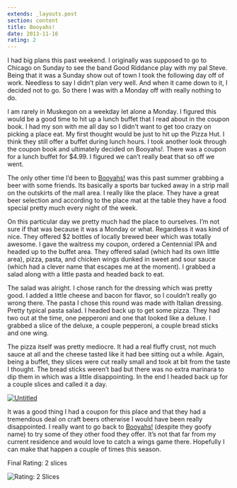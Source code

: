```yaml
---
extends: _layouts.post
section: content
title: Booyahs!
date: 2013-11-16
rating: 2
---
```


I had big plans this past weekend. I originally was supposed to go to Chicago on Sunday to see the band Good Riddance play with my pal Steve. Being that it was a Sunday show out of town I took the following day off of work. Needless to say I didn’t plan very well. And when it came down to it, I decided not to go. So there I was with a Monday off with really nothing to do.

I am rarely in Muskegon on a weekday let alone a Monday. I figured this would be a good time to hit up a lunch buffet that I read about in the coupon book. I had my son with me all day so I didn’t want to get too crazy on picking a place eat. My first thought would be just to hit up the Pizza Hut. I think they still offer a buffet during lunch hours. I took another look through the coupon book and ultimately decided on Booyahs!. There was a coupon for a lunch buffet for $4.99. I figured we can’t really beat that so off we went.

The only other time I’d been to [Booyahs!](http://www.booyahssportsbar.com/) was this past summer grabbing a beer with some friends. Its basically a sports bar tucked away in a strip mall on the outskirts of the mall area. I really like the place. They have a great beer selection and according to the place mat at the table they have a food special pretty much every night of the week.

On this particular day we pretty much had the place to ourselves. I’m not sure if that was because it was a Monday or what. Regardless it was kind of nice. They offered $2 bottles of locally brewed beer which was totally awesome. I gave the waitress my coupon, ordered a Centennial IPA and headed up to the buffet area. They offered salad (which had its own little area), pizza, pasta, and chicken wings dunked in sweet and sour sauce (which had a clever name that escapes me at the moment). I grabbed a salad along with a little pasta and headed back to eat.

The salad was alright. I chose ranch for the dressing which was pretty good. I added a little cheese and bacon for flavor, so I couldn’t really go wrong there. The pasta I chose this round was made with Italian dressing. Pretty typical pasta salad. I headed back up to get some pizza. They had two out at the time, one pepperoni and one that looked like a deluxe. I grabbed a slice of the deluxe, a couple pepperoni, a couple bread sticks and one wing.

The pizza itself was pretty mediocre. It had a real fluffy crust, not much sauce at all and the cheese tasted like it had bee sitting out a while. Again, being a buffet, they slices were cut really small and took at bit from the taste I thought. The bread sticks weren’t bad but there was no extra marinara to dip them in which was a little disappointing. In the end I headed back up for a couple slices and called it a day.

[![Untitled](http://farm3.staticflickr.com/2856/10862673995_6eaa7f81f7.jpg)](http://www.flickr.com/photos/joefearnley/10862673995/ "Untitled by joefearnley, on Flickr")

It was a good thing I had a coupon for this place and that they had a tremendous deal on craft beers otherwise I would have been really disappointed. I really want to go back to [Booyahs!](http://www.booyahssportsbar.com/) (despite they goofy name) to try some of they other food they offer. It’s not that far from my current residence and would love to catch a wings game there. Hopefully I can make that happen a couple of times this season.

Final Rating: 2 slices

![Rating: 2 Slices](/assets/img/pizza2_sm.jpg)